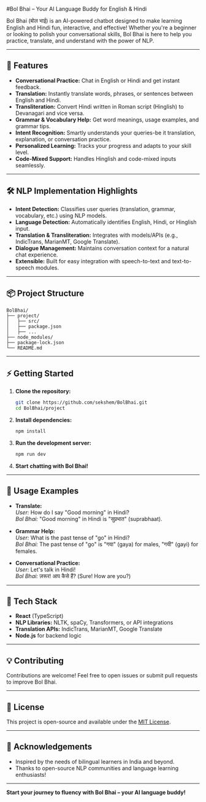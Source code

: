 #Bol Bhai – Your AI Language Buddy for English & Hindi

Bol Bhai (बोल भाई) is an AI-powered chatbot designed to make learning English and Hindi fun, interactive, and effective! Whether you're a beginner or looking to polish your conversational skills, Bol Bhai is here to help you practice, translate, and understand with the power of NLP.

---

## 🚀 Features

- **Conversational Practice:** Chat in English or Hindi and get instant feedback.
- **Translation:** Instantly translate words, phrases, or sentences between English and Hindi.
- **Transliteration:** Convert Hindi written in Roman script (Hinglish) to Devanagari and vice versa.
- **Grammar & Vocabulary Help:** Get word meanings, usage examples, and grammar tips.
- **Intent Recognition:** Smartly understands your queries-be it translation, explanation, or conversation practice.
- **Personalized Learning:** Tracks your progress and adapts to your skill level.
- **Code-Mixed Support:** Handles Hinglish and code-mixed inputs seamlessly.

---

## 🛠️ NLP Implementation Highlights

- **Intent Detection:** Classifies user queries (translation, grammar, vocabulary, etc.) using NLP models.
- **Language Detection:** Automatically identifies English, Hindi, or Hinglish input.
- **Translation & Transliteration:** Integrates with models/APIs (e.g., IndicTrans, MarianMT, Google Translate).
- **Dialogue Management:** Maintains conversation context for a natural chat experience.
- **Extensible:** Built for easy integration with speech-to-text and text-to-speech modules.

---

## 📦 Project Structure

```
BolBhai/
├── project/
│   ├── src/
│   ├── package.json
│   ├── ...
├── node_modules/
├── package-lock.json
└── README.md
```

---

## ⚡ Getting Started

1. **Clone the repository:**
   ```bash
   git clone https://github.com/sekshem/BolBhai.git
   cd BolBhai/project
   ```

2. **Install dependencies:**
   ```bash
   npm install
   ```

3. **Run the development server:**
   ```bash
   npm run dev
   ```

4. **Start chatting with Bol Bhai!**

---

## 🤖 Usage Examples

- **Translate:**  
  _User:_ How do I say "Good morning" in Hindi?  
  _Bol Bhai:_ "Good morning" in Hindi is "सुप्रभात" (suprabhaat).

- **Grammar Help:**  
  _User:_ What is the past tense of "go" in Hindi?  
  _Bol Bhai:_ The past tense of "go" is "गया" (gaya) for males, "गयी" (gayi) for females.

- **Conversational Practice:**  
  _User:_ Let's talk in Hindi!  
  _Bol Bhai:_ ज़रूर! आप कैसे हैं? (Sure! How are you?)

---

## 🧠 Tech Stack

- **React** (TypeScript)
- **NLP Libraries:** NLTK, spaCy, Transformers, or API integrations
- **Translation APIs:** IndicTrans, MarianMT, Google Translate
- **Node.js** for backend logic

---

## 💡 Contributing

Contributions are welcome! Feel free to open issues or submit pull requests to improve Bol Bhai.

---

## 📄 License

This project is open-source and available under the [MIT License](LICENSE).

---

## 🙏 Acknowledgements

- Inspired by the needs of bilingual learners in India and beyond.
- Thanks to open-source NLP communities and language learning enthusiasts!

---

**Start your journey to fluency with Bol Bhai – your AI language buddy!**
